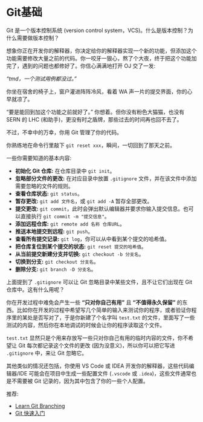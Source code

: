 # Git基础

Git 是一个版本控制系统 (version control system，VCS)。什么是版本控制？为什么需要做版本控制？

想象你正在开发你的解释器，你决定给你的解释器实现一个新的功能，但添加这个功能需要修改大量之前的代码。你一咬牙一狠心，熬了个大夜，终于把这个功能加完了，遇到的问题也都修好了。你信心满满地打开 OJ 交了一发:

*“tmd，一个测试用例都没过。”*

你坐在宿舍的椅子上，窗户灌进阵阵冷风，看着 WA 声一片的提交界面，你的心早就凉了。

“要是能回到加这个功能之前就好了。” 你想着。但你没有粉色大猫猫，也没有 SERN 的 LHC (和助手)，更没有时之盾牌，那些过去的时间再也回不去了。

不过，不幸中的万幸，你用 Git 管理了你的代码。

你熟练地在命令行里敲下 `git reset xxx`，瞬间，一切回到了那天之前。

一些你需要知道的基本内容:

- **初始化 Git 仓库:** 在仓库目录中 `git init`。
- **忽略部分文件的更改:** 在对应目录中放置 `.gitignore` 文件，并在该文件中添加需要忽略的文件的规则。
- **查看仓库状态:** `git status`。
- **暂存更改:** `git add 文件名`，或 `git add -A` 暂存全部更改。
- **提交更改:** `git commit`，此时会弹出默认编辑器并要求你输入提交信息。也可以直接执行 `git commit -m "提交信息"`。
- **添加远程仓库:** `git remote add 名称 仓库URL`。
- **推送本地提交到远程:** `git push`。
- **查看所有提交记录:** `git log`，你可以从中看到某个提交的哈希值。
- **把仓库复位到某个提交的状态:** `git reset 提交的哈希值`。
- **从当前提交新建分支并切换:** `git checkout -b 分支名`。
- **切换到分支:** `git checkout 分支名`。
- **删除分支:** `git branch -D 分支名`。

上面提到了 `.gitignore` 可以让 Git 忽略目录中某些文件，且不让它们出现在 Git 仓库中。这有什么用呢？

你在开发过程中难免会产生一些 **“只对你自己有用”** 且 **“不值得永久保留”** 的东西。比如你在开发的过程中希望写几个简单的输入来测试你的程序，或者验证你程序里的某处是否写对了，于是你新建了个名字叫 `test.txt` 的文件，里面写了一些测试的内容，然后你在本地调试的时候会让你的程序读取这个文件。

`test.txt` 显然只是个用来存放写一些只对你自己有用的临时内容的文件，你不希望让 Git 每次都记录这个文件的更改 (因为没意义)，所以你可以把它写进 `.gitignore` 中，来让 Git 忽略它。

其他类似的情况还包括，你使用 VS Code 或 IDEA 开发你的解释器，这些代码编辑器/IDE 可能会在项目中生成一些配置文件 (`.vscode` 或 `.idea`)，这些文件通常也是不需要被 Git 记录的，因为其中包含了你的一些个人配置。

推荐:

- [Learn Git Branching](https://learngitbranching.js.org)
- [Git 快速入门](https://nju-projectn.github.io/ics-pa-gitbook/ics2021/git.html)
